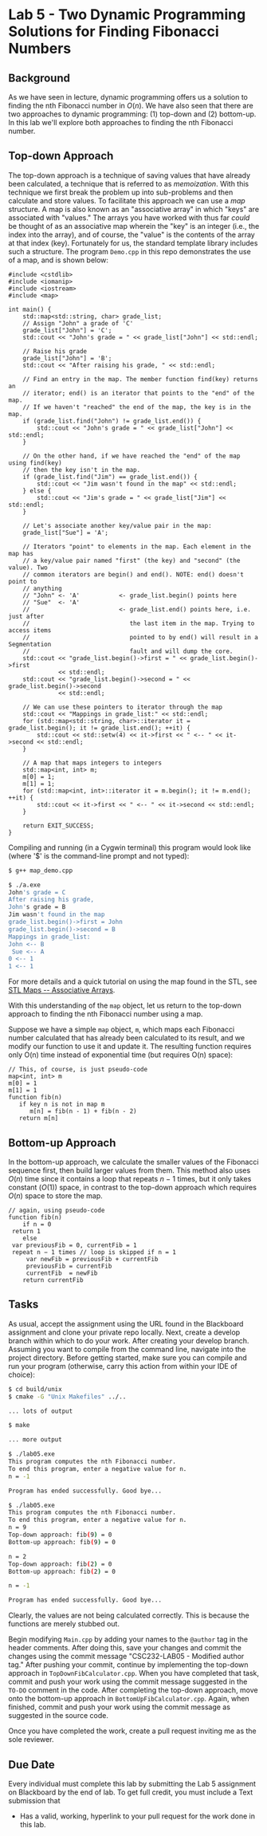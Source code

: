 # Lab 5 - Two Dynamic Programming Solutions for Finding Fibonacci Numbers
       
## Background

As we have seen in lecture, dynamic programming offers us a solution to finding the nth Fibonacci number in _O_(_n_). We have also seen that there are two approaches to dynamic programming: (1) top-down and (2) bottom-up. In this lab we'll explore both approaches to finding the nth Fibonacci number.

## Top-down Approach
The top-down approach is a technique of saving values that have already been calculated, a technique that is referred to as _memoization_. With this technique we first break the problem up into sub-problems and then calculate and store values. To facilitate this approach we can use a _map_ structure. A map is also known as an "associative array" in which "keys" are associated with "values." The arrays you have worked with thus far _could_ be thought of as an associative map wherein the "key" is an integer (i.e., the index into the array), and of course, the "value" is the contents of the array at that index (key). Fortunately for us, the standard template library includes such a structure. The program  `Demo.cpp` in this repo demonstrates the use of a map, and is shown below:

```
#include <cstdlib>
#include <iomanip>
#include <iostream>
#include <map>

int main() {
    std::map<std::string, char> grade_list;
    // Assign "John" a grade of 'C'
    grade_list["John"] = 'C';
    std::cout << "John's grade = " << grade_list["John"] << std::endl;

    // Raise his grade
    grade_list["John"] = 'B';
    std::cout << "After raising his grade, " << std::endl;

    // Find an entry in the map. The member function find(key) returns an
    // iterator; end() is an iterator that points to the "end" of the map.
    // If we haven't "reached" the end of the map, the key is in the map.
    if (grade_list.find("John") != grade_list.end()) {
        std::cout << "John's grade = " << grade_list["John"] << std::endl;
    }

    // On the other hand, if we have reached the "end" of the map using find(key)
    // then the key isn't in the map.
    if (grade_list.find("Jim") == grade_list.end()) {
        std::cout << "Jim wasn't found in the map" << std::endl;
    } else {
        std::cout << "Jim's grade = " << grade_list["Jim"] << std::endl;
    }

    // Let's associate another key/value pair in the map:
    grade_list["Sue"] = 'A';

    // Iterators "point" to elements in the map. Each element in the map has
    // a key/value pair named "first" (the key) and "second" (the value). Two
    // common iterators are begin() and end(). NOTE: end() doesn't point to
    // anything
    // "John" <- 'A'           <- grade_list.begin() points here
    // "Sue"  <- 'A'
    //                         <- grade_list.end() points here, i.e. just after
    //                            the last item in the map. Trying to access items
    //                            pointed to by end() will result in a Segmentation
    //                            fault and will dump the core.
    std::cout << "grade_list.begin()->first = " << grade_list.begin()->first
              << std::endl;
    std::cout << "grade_list.begin()->second = " << grade_list.begin()->second
              << std::endl;

    // We can use these pointers to iterator through the map
    std::cout << "Mappings in grade_list:" << std::endl;
    for (std::map<std::string, char>::iterator it = grade_list.begin(); it != grade_list.end(); ++it) {
        std::cout << std::setw(4) << it->first << " <-- " << it->second << std::endl;
    }

    // A map that maps integers to integers
    std::map<int, int> m;
    m[0] = 1;
    m[1] = 1;
    for (std::map<int, int>::iterator it = m.begin(); it != m.end(); ++it) {
        std::cout << it->first << " <-- " << it->second << std::endl;
    }

    return EXIT_SUCCESS;
}

```

Compiling and running (in a Cygwin terminal) this program would look like (where '$' is the command-line prompt and not typed):

```bash
$ g++ map_demo.cpp

$ ./a.exe
John's grade = C
After raising his grade,
John's grade = B
Jim wasn't found in the map
grade_list.begin()->first = John
grade_list.begin()->second = B
Mappings in grade_list:
John <-- B
 Sue <-- A
0 <-- 1
1 <-- 1

```

For more details and a quick tutorial on using the map found in the STL, see [STL Maps -- Associative Arrays](http://www.cprogramming.com/tutorial/stl/stlmap.html).

With this understanding of the `map` object, let us return to the top-down approach to finding the nth Fibonacci number using a map.

Suppose we have a simple `map` object, `m`, which maps each Fibonacci number calculated that has already been calculated to its result, and we modify our function to use it and update it. The resulting function requires only O(n) time instead of exponential time (but requires O(n) space):

```
// This, of course, is just pseudo-code
map<int, int> m
m[0] = 1
m[1] = 1
function fib(n)
   if key n is not in map m
      m[n] = fib(n - 1) + fib(n - 2)
   return m[n]
```

## Bottom-up Approach
In the bottom-up approach, we calculate the smaller values of the Fibonacci sequence first, then build larger values from them. This method also uses _O_(_n_) time since it contains a loop that repeats _n_ − 1 times, but it only takes constant (_O_(1)) space, in contrast to the top-down approach which requires _O_(_n_) space to store the map.

```
// again, using pseudo-code
function fib(n)
    if n = 0
 return 1
    else
 var previousFib = 0, currentFib = 1
 repeat n − 1 times // loop is skipped if n = 1
     var newFib = previousFib + currentFib
     previousFib = currentFib
     currentFib  = newFib
    return currentFib
```

## Tasks
As usual, accept the assignment using the URL found in the Blackboard assignment and clone your private repo locally. Next,  create a develop branch within which to do your work. After creating your develop branch. Assuming you want to compile from the command line,  navigate into the project directory. Before getting started, make sure you can compile and run your program (otherwise, carry this action from within your IDE of choice):

```bash
$ cd build/unix
$ cmake -G "Unix Makefiles" ../..

... lots of output

$ make

... more output

$ ./lab05.exe
This program computes the nth Fibonacci number.
To end this program, enter a negative value for n.
n = -1

Program has ended successfully. Good bye...

$ ./lab05.exe
This program computes the nth Fibonacci number.
To end this program, enter a negative value for n.
n = 9
Top-down approach: fib(9) = 0
Bottom-up approach: fib(9) = 0

n = 2
Top-down approach: fib(2) = 0
Bottom-up approach: fib(2) = 0

n = -1

Program has ended successfully. Good bye...

```

Clearly, the values are not being calculated correctly. This is because the functions are merely stubbed out.

Begin modifying `Main.cpp` by adding your names to the `@author` tag in the header comments. After doing this, save your changes and commit the changes using the commit message "CSC232-LAB05 - Modified author tag." After pushing your commit, continue by implementing the top-down approach in `TopDownFibCalculator.cpp`. When you have completed that task, commit and push your work using the commit message suggested in the `TO-DO` comment in the code. After completing the top-down approach, move onto the bottom-up approach in `BottomUpFibCalculator.cpp`. Again, when finished, commit and push your work using the commit message as suggested in the source code.

Once you have completed the work, create a pull request inviting me as the sole reviewer.

## Due Date

Every individual must complete this lab by submitting the Lab 5 assignment on Blackboard by the end of lab. To get full credit, you must include a Text submission that

* Has a valid, working, hyperlink to your pull request for the work done in this lab.
